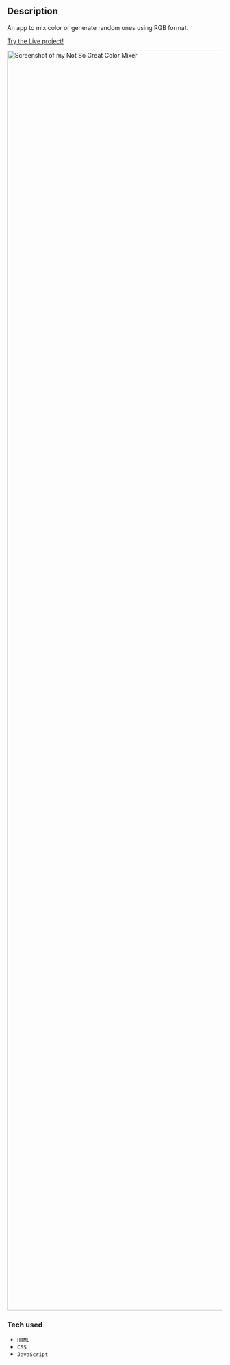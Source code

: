 ## Description
An app to mix color or generate random ones using RGB format.

[Try the Live project!](https://l-meryem.github.io/rgb-mixer/)


<a href="https://l-meryem.github.io/rgb-mixer/" target="_blank" ><img width="2940" alt="Screenshot of my Not So Great Color Mixer" src="https://github.com/user-attachments/assets/d1e59f7a-0140-4511-968e-c82c39365698" /></a>


### Tech used 
 - `HTML`
 - `CSS`
 - `JavaScript`
